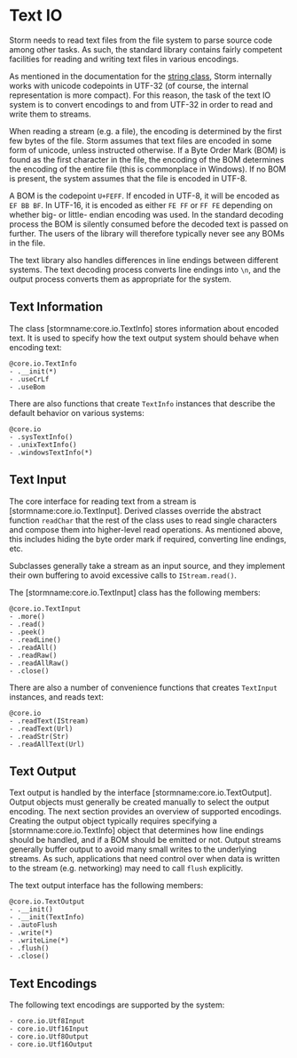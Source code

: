 Text IO
=======

Storm needs to read text files from the file system to parse source code among other tasks. As such,
the standard library contains fairly competent facilities for reading and writing text files in
various encodings.

As mentioned in the documentation for the [string class](md:../Strings), Storm internally works with
unicode codepoints in UTF-32 (of course, the internal representation is more compact). For this
reason, the task of the text IO system is to convert encodings to and from UTF-32 in order to read
and write them to streams.

When reading a stream (e.g. a file), the encoding is determined by the first few bytes of the file.
Storm assumes that text files are encoded in some form of unicode, unless instructed otherwise. If a
Byte Order Mark (BOM) is found as the first character in the file, the encoding of the BOM
determines the encoding of the entire file (this is commonplace in Windows). If no BOM is present,
the system assumes that the file is encoded in UTF-8.

A BOM is the codepoint `U+FEFF`. If encoded in UTF-8, it will be encoded as `EF BB BF`. In UTF-16,
it is encoded as either `FE FF` or `FF FE` depending on whether big- or little- endian encoding was
used. In the standard decoding process the BOM is silently consumed before the decoded text is
passed on further. The users of the library will therefore typically never see any BOMs in the file.

The text library also handles differences in line endings between different systems. The text
decoding process converts line endings into `\n`, and the output process converts them as
appropriate for the system.


Text Information
----------------

The class [stormname:core.io.TextInfo] stores information about encoded text. It is used to specify
how the text output system should behave when encoding text:

```stormdoc
@core.io.TextInfo
- .__init(*)
- .useCrLf
- .useBom
```

There are also functions that create `TextInfo` instances that describe the default behavior on
various systems:

```stormdoc
@core.io
- .sysTextInfo()
- .unixTextInfo()
- .windowsTextInfo(*)
```

Text Input
----------

The core interface for reading text from a stream is [stormname:core.io.TextInput]. Derived classes
override the abstract function `readChar` that the rest of the class uses to read single characters
and compose them into higher-level read operations. As mentioned above, this includes hiding the
byte order mark if required, converting line endings, etc.

Subclasses generally take a stream as an input source, and they implement their own buffering to
avoid excessive calls to `IStream.read()`.

The [stormname:core.io.TextInput] class has the following members:

```stormdoc
@core.io.TextInput
- .more()
- .read()
- .peek()
- .readLine()
- .readAll()
- .readRaw()
- .readAllRaw()
- .close()
```

There are also a number of convenience functions that creates `TextInput` instances, and reads text:

```stormdoc
@core.io
- .readText(IStream)
- .readText(Url)
- .readStr(Str)
- .readAllText(Url)
```

Text Output
-----------

Text output is handled by the interface [stormname:core.io.TextOutput]. Output objects must
generally be created manually to select the output encoding. The next section provides an overview
of supported encodings. Creating the output object typically requires specifying a
[stormname:core.io.TextInfo] object that determines how line endings should be handled, and if a BOM
should be emitted or not. Output streams generally buffer output to avoid many small writes to the
underlying streams. As such, applications that need control over when data is written to the stream
(e.g. networking) may need to call `flush` explicitly.

The text output interface has the following members:

```stormdoc
@core.io.TextOutput
- .__init()
- .__init(TextInfo)
- .autoFlush
- .write(*)
- .writeLine(*)
- .flush()
- .close()
```


Text Encodings
--------------

The following text encodings are supported by the system:

```stormdoc
- core.io.Utf8Input
- core.io.Utf16Input
- core.io.Utf8Output
- core.io.Utf16Output
```